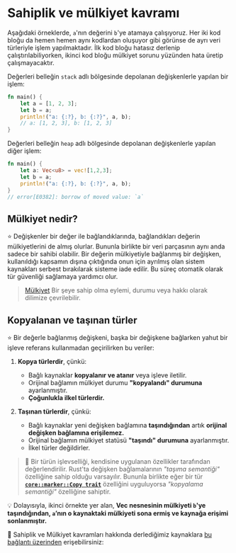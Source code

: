 # Sahiplik ve mülkiyet kavramı
Aşağıdaki örneklerde, `a`'nın değerini `b`'ye atamaya çalışıyoruz. Her iki kod bloğu da hemen hemen aynı kodlardan oluşuyor gibi görünse de ayrı veri türleriyle işlem yapılmaktadır. İlk kod bloğu hatasız derlenip çalıştırılabiliyorken, ikinci kod bloğu mülkiyet sorunu yüzünden hata üretip çalışmayacaktır.

Değerleri belleğin `stack` adlı bölgesinde depolanan değişkenlerle yapılan bir işlem:

```Rust
fn main() {
    let a = [1, 2, 3];
    let b = a;
    println!("a: {:?}, b: {:?}", a, b);
    // a: [1, 2, 3], b: [1, 2, 3]
}
````
Değerleri belleğin `heap` adlı bölgesinde depolanan değişkenlerle yapılan diğer işlem:

```Rust
fn main() {
    let a: Vec<u8> = vec![1,2,3];
    let b = a;
    println!("a: {:?}, b: {:?}", a, b);
}
// error[E0382]: borrow of moved value: `a`
````
## Mülkiyet nedir?
⭐️ Değişkenler bir değer ile bağlandıklarında, bağlandıkları değerin mülkiyetlerini de almış olurlar. Bununla birlikte bir veri parçasının aynı anda sadece bir sahibi olabilir. Bir değerin mülkiyetiyle bağlanmış bir değişken, kullanıldığı kapsamın dışına çıktığında onun için ayrılmış olan sistem kaynakları serbest bırakılarak sisteme iade edilir. Bu süreç otomatik olarak tür güvenliği sağlamaya yardımcı olur.

> [Mülkiyet](https://github.com/nikomatsakis/rust-tutorials-keynote/blob/master/Ownership%20and%20Borrowing.pdf)
Bir şeye sahip olma eylemi, durumu veya hakkı olarak dilimize çevrilebilir.

## Kopyalanan ve taşınan türler
⭐️ Bir değerle bağlanmış değişkeni, başka bir değişkene bağlarken yahut bir işleve referans kullanmadan geçirilirken bu veriler:

1. **Kopya türlerdir**, çünkü:
   * Bağlı kaynaklar **kopyalanır ve atanır** veya işleve iletilir.
   * Orijinal bağlamın mülkiyet durumu **"kopyalandı" durumuna** ayarlanmıştır.
   * **Çoğunlukla ilkel türlerdir.**

2. **Taşınan türlerdir**, çünkü:
   * Bağlı kaynaklar yeni değişken bağlamına **taşındığından** artık **orijinal değişken bağlamına erişilemez.**
   * Orijinal bağlamın mülkiyet statüsü **"taşındı" durumuna** ayarlanmıştır.
   * İlkel türler değildirler.

> 🔎 Bir türün işlevselliği, kendisine uygulanan özellikler tarafından değerlendirilir. Rust'ta değişken bağlamalarının *"taşıma semantiği"* özelliğine sahip olduğu varsayılır. Bununla birlikte eğer bir tür [**`core::marker::Copy trait`**](https://doc.rust-lang.org/core/marker/trait.Copy.html) özelliğini uyguluyorsa *"kopyalama semantiği"* özelliğine sahiptir.

💡 Dolayısıyla, ikinci örnekte yer alan, **Vec nesnesinin mülkiyeti `b`'ye taşındığından, `a`’nın o kaynaktaki mülkiyeti sona ermiş ve kaynağa erişimi sonlanmıştır.**

🔎 Sahiplik ve Mülkiyet kavramları hakkında derlediğimiz kaynaklara [bu bağlantı üzerinden](https://github.com/rust-lang-tr/dokuman/tree/master/mulkiyet-kavrami) erişebilirsiniz: 
